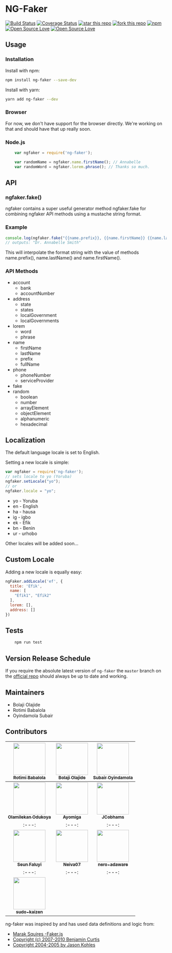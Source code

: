 # NG-Faker

[![Build Status](https://travis-ci.org/BolajiOlajide/ng-faker.svg?branch=develop)](https://travis-ci.org/BolajiOlajide/ng-faker)
[![Coverage Status](https://coveralls.io/repos/github/BolajiOlajide/ng-faker/badge.svg?branch=develop)](https://coveralls.io/github/BolajiOlajide/ng-faker?branch=master)
[![star this repo](http://githubbadges.com/star.svg?user=BolajiOlajide&repo=ng-faker&style=flat)](https://github.com/BolajiOlajide/ng-faker)
[![fork this repo](http://githubbadges.com/fork.svg?user=BolajiOlajide&repo=ng-faker&style=flat)](https://github.com/BolajiOlajide/ng-faker/fork)
[![npm](https://img.shields.io/npm/v/ng-faker.svg)](https://www.npmjs.com/package/ng-faker)
[![Open Source Love](https://badges.frapsoft.com/os/v1/open-source.svg?v=102)](https://github.com/ellerbrock/open-source-badge/)
[![Open Source Love](https://badges.frapsoft.com/os/mit/mit.svg?v=102)](https://github.com/ellerbrock/open-source-badge/)

## Usage

### Installation

Install with npm:

```sh
npm install ng-faker --save-dev
```

Install with yarn:

```sh
yarn add ng-faker --dev
```

### Browser

For now, we don't have support for the browser directly. We're working on that and should have that up really soon.

### Node.js

```js
    var ngfaker = require('ng-faker');

    var randomName = ngfaker.name.firstName(); // Annabelle
    var randomWord = ngfaker.lorem.phrase(); // Thanks so much.
```

## API

### ngfaker.fake()

ngfaker contains a super useful generator method ngfaker.fake for combining ngfaker API methods using a mustache string format.

### Example

```js
console.log(ngfaker.fake("{{name.prefix}}, {{name.firstName}} {{name.lastName}}"));
// outputs: "Dr. Annabelle Smith"
```

This will interpolate the format string with the value of methods name.prefix(), name.lastName() and name.firstName().

### API Methods

* account
  * bank
  * accountNumber
* address
  * state
  * states
  * localGovernment
  * localGovernments
* lorem
  * word
  * phrase
* name
  * firstName
  * lastName
  * prefix
  * fullName
* phone
  * phoneNumber
  * serviceProvider
* fake
* random
  * boolean
  * number
  * arrayElement
  * objectElement
  * alphanumeric
  * hexadecimal

## Localization

The default language locale is set to English.

Setting a new locale is simple:

```js
var ngfaker = require('ng-faker');
// sets locale to yo (Yoruba)
ngfaker.setLocale("yo");
// or
ngfaker.locale = "yo";
```

* yo - Yoruba
* en - English
* ha - hausa
* ig - igbo
* ek - Efik
* bn - Benin
* ur - urhobo

 Other locales will be added soon...

## Custom Locale

Adding a new locale is equally easy:

```js
ngFaker.addLocale('ef', {
  title: 'Efik',
  name: [
    "Efik1", "Efik2"
  ],
  lorem: [],
  address: []
})
```

## Tests

```sh
    npm run test
```

## Version Release Schedule

If you require the absolute latest version of `ng-faker` the `master` branch on the [official repo](http://github.com/BolajiOlajide/ng-faker/) should always be up to date and working.

## Maintainers

* Bolaji Olajide
* Rotimi Babalola
* Oyindamola Subair

## Contributors

| [<img src="https://github.com/rotimi-babalola.png" width="100px;"><br><sub><b>Rotimi Babalola</b></sub>](https://github.com/rotimi-babalola)| [<img src="https://github.com/BolajiOlajide.png" width="100px;"><br><sub><b>Bolaji Olajide</b></sub>](https://github.com/BolajiOlajide) | [<img src="https://github.com/oyinda-subair.png" width="100px;"><br><sub><b>Subair Oyindamola</b></sub>](https://github.com/oyinda-subair)
| :---: | :---: | :---: |
| [<img src="https://github.com/olamilekan000.png" width="100px;"><br><sub><b>Olamilekan Odukoya</b></sub>](https://github.com/olamilekan000) | [<img src="https://github.com/Ayomiga.png" width="100px;"><br><sub><b>Ayomiga</b></sub>](https://github.com/Ayomiga) | [<img src="https://github.com/jcobhams.png" width="100px;"><br><sub><b>JCobhams</b></sub>](https://github.com/jcobhams)
| :---: | :---: | :---: |
| [<img src="https://github.com/seunzone.png" width="100px;"><br><sub><b>Seun Faluyi</b></sub>](https://github.com/seunzone) | [<img src="https://github.com/Neiva07.png" width="100px;"><br><sub><b>Neiva07</b></sub>](https://github.com/Neiva07) | [<img src="https://github.com/nero-adaware.png" width="100px;"><br><sub><b>nero-adaware</b></sub>](https://github.com/nero-adaware)
| :---: | :---: | :---: |
| [<img src="https://github.com/sudo-kaizen.png" width="100px;"><br><sub><b>sudo-kaizen</b></sub>](https://github.com/sudo-kaizen)

ng-faker was inspired by and has used data definitions and logic from:

* [Marak Squires -Faker.js](https://github.com/Marak/faker.js)
* [Copyright (c) 2007-2010 Benjamin Curtis](https://github.com/stympy/faker)
* [Copyright 2004-2005 by Jason Kohles](http://search.cpan.org/~jasonk/Data-Faker-0.07)
